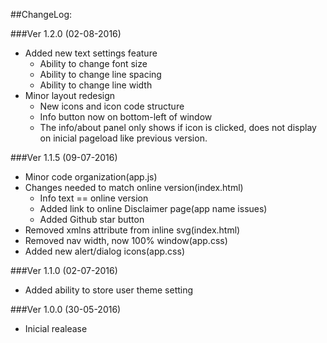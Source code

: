 ##ChangeLog:

###Ver 1.2.0 (02-08-2016)

- Added new text settings feature
    - Ability to change font size
    - Ability to change line spacing
    - Ability to change line width
- Minor layout redesign
    - New icons and icon code structure
    - Info button now on bottom-left of window
    - The info/about panel only shows if icon is clicked, does not display on inicial pageload like previous version.

###Ver 1.1.5 (09-07-2016)

- Minor code organization(app.js)
- Changes needed to match online version(index.html)
    - Info text == online version
    - Added link to online Disclaimer page(app name issues)
    - Added Github star button
- Removed xmlns attribute from inline svg(index.html)
- Removed nav width, now 100% window(app.css)
- Added new alert/dialog icons(app.css)

###Ver 1.1.0 (02-07-2016)

- Added ability to store user theme setting

###Ver 1.0.0 (30-05-2016)

- Inicial realease